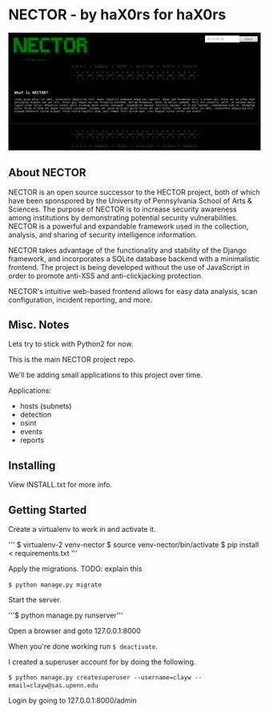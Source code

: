 # NECTOR - by haX0rs for haX0rs

![nector home](nector-home.png)

## About NECTOR

 NECTOR is an open source successor to the HECTOR project, both of which have been sponspored by the University of Pennsylvania School of Arts & Sciences. The purpose of NECTOR is to increase security awareness among institutions by demonstrating potential security vulnerabilities. NECTOR is a powerful and expandable framework used in the collection, analysis, and sharing of security intelligence information.

NECTOR takes advantage of the functionality and stability of the Django framework, and incorporates a SQLite database backend with a minimalistic frontend. The project is being developed without the use of JavaScript in order to promote anti-XSS and anti-clickjacking protection.

NECTOR's intuitive web-based frontend allows for easy data analysis, scan configuration, incident reporting, and more. 

## Misc. Notes

Lets try to stick with Python2 for now.

This is the main NECTOR project repo.

We'll be adding small applications to this project over time.

Applications:

- hosts (subnets)
- detection
- osint
- events
- reports

## Installing

View INSTALL.txt for more info.

## Getting Started

Create a virtualenv to work in and activate it.

'''
$ virtualenv-2 venv-nector
$ source venv-nector/bin/activate
$ pip install < requirements.txt
'''

Apply the migrations. TODO: explain this

```$ python manage.py migrate```


Start the server.

'''$ python manage.py runserver'''


Open a browser and goto 127.0.0.1:8000

When you're done working run ```$ deactivate```.

I created a superuser account for by doing the following.

```
$ python manage.py createsuperuser --username=clayw --email=clayw@sas.upenn.edu
```

Login by going to 127.0.0.1:8000/admin

